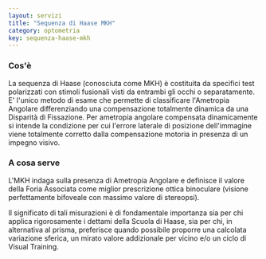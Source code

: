 ```yaml
---
layout: servizi
title: "Sequenza di Haase MKH"
category: optometria
key: sequenza-haase-mkh
---
```


### Cos'è

La sequenza di Haase (conosciuta come MKH) è costituita da specifici test polarizzati con stimoli fusionali visti da entrambi gli occhi o separatamente. E' l'unico metodo di esame che permette di classificare l'Ametropia Angolare differenziando una compensazione totalmente dinamica da una Disparità di Fissazione. Per ametropia angolare compensata dinamicamente si intende la condizione per cui l'errore laterale di posizione dell'immagine viene totalmente corretto dalla compensazione motoria in presenza di un impegno visivo.

### A cosa serve

L'MKH indaga sulla presenza di Ametropia Angolare e definisce il valore della Foria Associata come miglior prescrizione ottica binoculare (visione perfettamente bifoveale con massimo valore di stereopsi).

Il significato di tali misurazioni è di fondamentale importanza sia per chi applica rigorosamente i dettami della Scuola di Haase, sia per chi, in alternativa al prisma, preferisce quando possibile proporre una calcolata variazione sferica, un mirato valore addizionale per vicino e/o un ciclo di Visual Training.